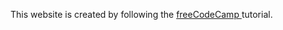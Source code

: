 This website is created by following the <a href="https://www.freecodecamp.org/learn/2022/responsive-web-design/#learn-basic-css-by-building-a-cafe-menu"> freeCodeCamp </a> tutorial. 